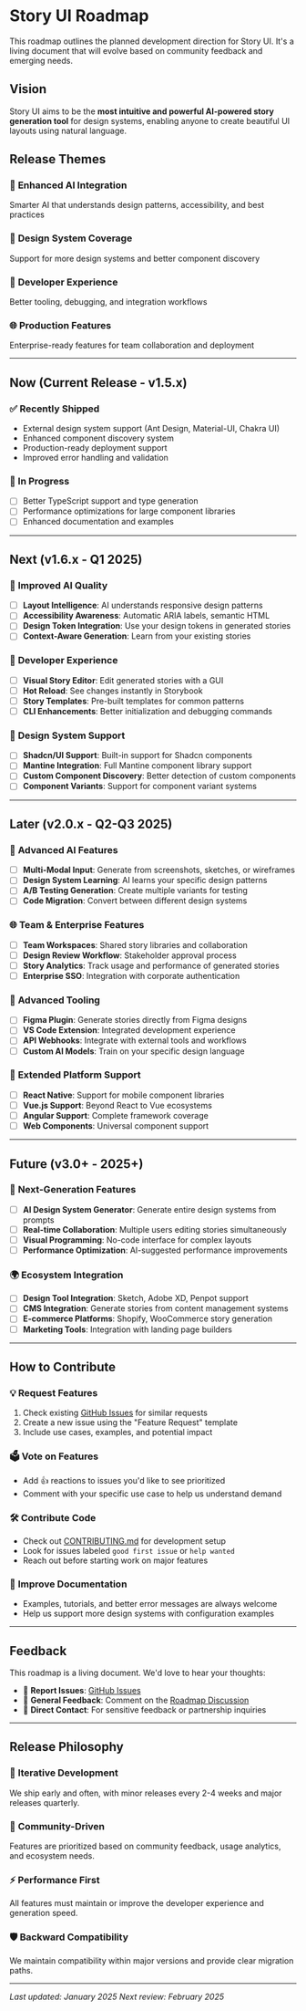 # Story UI Roadmap

This roadmap outlines the planned development direction for Story UI. It's a living document that will evolve based on community feedback and emerging needs.

## Vision

Story UI aims to be the **most intuitive and powerful AI-powered story generation tool** for design systems, enabling anyone to create beautiful UI layouts using natural language.

## Release Themes

### 🤖 **Enhanced AI Integration**
Smarter AI that understands design patterns, accessibility, and best practices

### 🎨 **Design System Coverage**
Support for more design systems and better component discovery

### 🔧 **Developer Experience**
Better tooling, debugging, and integration workflows

### 🌐 **Production Features**
Enterprise-ready features for team collaboration and deployment

---

## Now (Current Release - v1.5.x)

### ✅ Recently Shipped
- External design system support (Ant Design, Material-UI, Chakra UI)
- Enhanced component discovery system
- Production-ready deployment support
- Improved error handling and validation

### 🚧 In Progress
- [ ] Better TypeScript support and type generation
- [ ] Performance optimizations for large component libraries
- [ ] Enhanced documentation and examples

---

## Next (v1.6.x - Q1 2025)

### 🎯 **Improved AI Quality**
- [ ] **Layout Intelligence**: AI understands responsive design patterns
- [ ] **Accessibility Awareness**: Automatic ARIA labels, semantic HTML
- [ ] **Design Token Integration**: Use your design tokens in generated stories
- [ ] **Context-Aware Generation**: Learn from your existing stories

### 🔧 **Developer Experience**
- [ ] **Visual Story Editor**: Edit generated stories with a GUI
- [ ] **Hot Reload**: See changes instantly in Storybook
- [ ] **Story Templates**: Pre-built templates for common patterns
- [ ] **CLI Enhancements**: Better initialization and debugging commands

### 🎨 **Design System Support**
- [ ] **Shadcn/UI Support**: Built-in support for Shadcn components
- [ ] **Mantine Integration**: Full Mantine component library support
- [ ] **Custom Component Discovery**: Better detection of custom components
- [ ] **Component Variants**: Support for component variant systems

---

## Later (v2.0.x - Q2-Q3 2025)

### 🤖 **Advanced AI Features**
- [ ] **Multi-Modal Input**: Generate from screenshots, sketches, or wireframes
- [ ] **Design System Learning**: AI learns your specific design patterns
- [ ] **A/B Testing Generation**: Create multiple variants for testing
- [ ] **Code Migration**: Convert between different design systems

### 🌐 **Team & Enterprise Features**
- [ ] **Team Workspaces**: Shared story libraries and collaboration
- [ ] **Design Review Workflow**: Stakeholder approval process
- [ ] **Story Analytics**: Track usage and performance of generated stories
- [ ] **Enterprise SSO**: Integration with corporate authentication

### 🔧 **Advanced Tooling**
- [ ] **Figma Plugin**: Generate stories directly from Figma designs
- [ ] **VS Code Extension**: Integrated development experience
- [ ] **API Webhooks**: Integrate with external tools and workflows
- [ ] **Custom AI Models**: Train on your specific design language

### 🎨 **Extended Platform Support**
- [ ] **React Native**: Support for mobile component libraries
- [ ] **Vue.js Support**: Beyond React to Vue ecosystems
- [ ] **Angular Support**: Complete framework coverage
- [ ] **Web Components**: Universal component support

---

## Future (v3.0+ - 2025+)

### 🚀 **Next-Generation Features**
- [ ] **AI Design System Generator**: Generate entire design systems from prompts
- [ ] **Real-time Collaboration**: Multiple users editing stories simultaneously
- [ ] **Visual Programming**: No-code interface for complex layouts
- [ ] **Performance Optimization**: AI-suggested performance improvements

### 🌍 **Ecosystem Integration**
- [ ] **Design Tool Integration**: Sketch, Adobe XD, Penpot support
- [ ] **CMS Integration**: Generate stories from content management systems
- [ ] **E-commerce Platforms**: Shopify, WooCommerce story generation
- [ ] **Marketing Tools**: Integration with landing page builders

---

## How to Contribute

### 💡 **Request Features**
1. Check existing [GitHub Issues](https://github.com/southleft/story-ui/issues) for similar requests
2. Create a new issue using the "Feature Request" template
3. Include use cases, examples, and potential impact

### 🗳️ **Vote on Features**
- Add 👍 reactions to issues you'd like to see prioritized
- Comment with your specific use case to help us understand demand

### 🛠️ **Contribute Code**
- Check out [CONTRIBUTING.md](./CONTRIBUTING.md) for development setup
- Look for issues labeled `good first issue` or `help wanted`
- Reach out before starting work on major features

### 📝 **Improve Documentation**
- Examples, tutorials, and better error messages are always welcome
- Help us support more design systems with configuration examples

---

## Feedback

This roadmap is a living document. We'd love to hear your thoughts:

- 🐛 **Report Issues**: [GitHub Issues](https://github.com/southleft/story-ui/issues)
- 💬 **General Feedback**: Comment on the [Roadmap Discussion](https://github.com/southleft/story-ui/issues) <!-- Update when discussions enabled -->
- 📧 **Direct Contact**: For sensitive feedback or partnership inquiries

---

## Release Philosophy

### 🔄 **Iterative Development**
We ship early and often, with minor releases every 2-4 weeks and major releases quarterly.

### 🧪 **Community-Driven**
Features are prioritized based on community feedback, usage analytics, and ecosystem needs.

### ⚡ **Performance First**
All features must maintain or improve the developer experience and generation speed.

### 🛡️ **Backward Compatibility**
We maintain compatibility within major versions and provide clear migration paths.

---

*Last updated: January 2025*
*Next review: February 2025*
